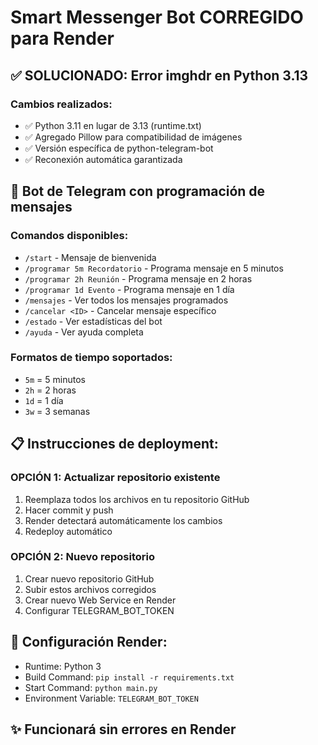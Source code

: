 # Smart Messenger Bot CORREGIDO para Render

## ✅ SOLUCIONADO: Error imghdr en Python 3.13

### Cambios realizados:
- ✅ Python 3.11 en lugar de 3.13 (runtime.txt)
- ✅ Agregado Pillow para compatibilidad de imágenes
- ✅ Versión específica de python-telegram-bot
- ✅ Reconexión automática garantizada

## 🚀 Bot de Telegram con programación de mensajes

### Comandos disponibles:
- `/start` - Mensaje de bienvenida
- `/programar 5m Recordatorio` - Programa mensaje en 5 minutos
- `/programar 2h Reunión` - Programa mensaje en 2 horas  
- `/programar 1d Evento` - Programa mensaje en 1 día
- `/mensajes` - Ver todos los mensajes programados
- `/cancelar <ID>` - Cancelar mensaje específico
- `/estado` - Ver estadísticas del bot
- `/ayuda` - Ver ayuda completa

### Formatos de tiempo soportados:
- `5m` = 5 minutos
- `2h` = 2 horas
- `1d` = 1 día
- `3w` = 3 semanas

## 📋 Instrucciones de deployment:

### OPCIÓN 1: Actualizar repositorio existente
1. Reemplaza todos los archivos en tu repositorio GitHub
2. Hacer commit y push
3. Render detectará automáticamente los cambios
4. Redeploy automático

### OPCIÓN 2: Nuevo repositorio
1. Crear nuevo repositorio GitHub
2. Subir estos archivos corregidos
3. Crear nuevo Web Service en Render
4. Configurar TELEGRAM_BOT_TOKEN

## 🔧 Configuración Render:
- Runtime: Python 3
- Build Command: `pip install -r requirements.txt`
- Start Command: `python main.py`
- Environment Variable: `TELEGRAM_BOT_TOKEN`

## ✨ Funcionará sin errores en Render
